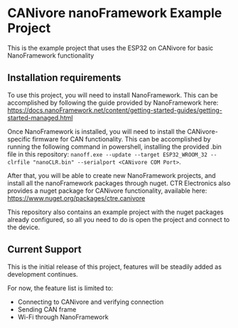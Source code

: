 # CANivore nanoFramework Example Project
This is the example project that uses the ESP32 on CANivore for basic NanoFramework functionality

## Installation requirements
To use this project, you will need to install NanoFramework.
This can be accomplished by following the guide provided by NanoFramework here: https://docs.nanoFramework.net/content/getting-started-guides/getting-started-managed.html

Once NanoFramework is installed, you will need to install the CANivore-specific firmware for CAN functionality.
This can be accomplished by running the following command in powershell, installing the provided .bin file in this repository: `nanoff.exe --update --target ESP32_WROOM_32 --clrfile "nanoCLR.bin" --serialport <CANivore COM Port>`.

After that, you will be able to create new NanoFramework projects, and install all the nanoFramework packages through nuget.
CTR Electronics also provides a nuget package for CANivore functionality, available here: https://www.nuget.org/packages/ctre.canivore

This repository also contains an example project with the nuget packages already configured, so all you need to do is open the project and connect to the device.

## Current Support
This is the initial release of this project, features will be steadily added as development continues.

For now, the feature list is limited to:
 - Connecting to CANivore and verifying connection
 - Sending CAN frame
 - Wi-Fi through NanoFramework
